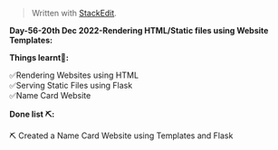 ﻿<!DOCTYPE html>
<html>

<head>
  <meta charset="utf-8">
  <meta name="viewport" content="width=device-width, initial-scale=1.0">
  <link rel="stylesheet" href="https://stackedit.io/style.css" />
</head>

<body class="stackedit">
  <div class="stackedit__html"><blockquote>
<p>Written with <a href="https://stackedit.io/">StackEdit</a>.</p>
</blockquote>
<p><strong>Day-56-20th Dec 2022-Rendering HTML/Static files using Website Templates:</strong></p>
<p><strong>Things learnt📝:</strong></p>
<p>✅Rendering Websites using HTML<br>
✅Serving Static Files using Flask<br>
✅Name Card Website</p>
<p><strong>Done list ⛏️:</strong></p>
<p>⛏️ Created a Name Card Website using Templates and Flask</p>
</div>
</body>

</html>
